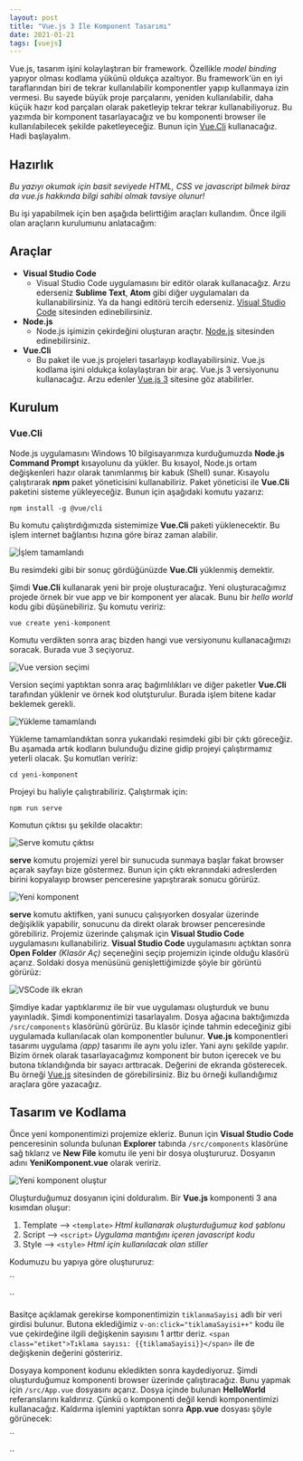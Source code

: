```yaml
---
layout: post
title: "Vue.js 3 İle Komponent Tasarımı"
date: 2021-01-21
tags: [vuejs]
---
```


Vue.js, tasarım işini kolaylaştıran bir framework. Özellikle *model binding* yapıyor olması kodlama yükünü oldukça azaltıyor. Bu framework'ün en iyi taraflarından biri de tekrar kullanılabilir komponentler yapıp kullanmaya izin vermesi. Bu sayede büyük proje parçalarını, yeniden kullanılabilir, daha küçük hazır kod parçaları olarak paketleyip tekrar tekrar kullanabiliyoruz.
Bu yazımda bir komponent tasarlayacağız ve bu komponenti browser ile kullanılabilecek şekilde paketleyeceğiz. Bunun için [Vue.Cli](https://github.com/vuejs/vue-cli/) kullanacağız.
Hadi başlayalım.

## Hazırlık

*Bu yazıyı okumak için basit seviyede HTML, CSS ve javascript bilmek biraz da vue.js hakkında bilgi sahibi olmak tavsiye olunur!*

Bu işi yapabilmek için ben aşağıda belirttiğim araçları kullandım. Önce ilgili olan araçların kurulumunu anlatacağım:

## Araçlar
* **Visual Studio Code**
  * Visual Studio Code uygulamasını bir editör olarak kullanacağız. Arzu ederseniz **Sublime Text**, **Atom** gibi diğer uygulamaları da kullanabilirsiniz. Ya da hangi editörü tercih ederseniz. [Visual Studio Code](https://code.visualstudio.com/) sitesinden edinebilirsiniz.
* **Node.js**
  * Node.js işimizin çekirdeğini oluşturan araçtır. [Node.js](https://nodejs.org/tr/) sitesinden edinebilirsiniz.
* **Vue.Cli**
  * Bu paket ile vue.js projeleri tasarlayıp kodlayabilirsiniz. Vue.js kodlama işini oldukça kolaylaştıran bir araç. Vue.js 3 versiyonunu kullanacağız. Arzu edenler [Vue.js 3](https://v3.vuejs.org/) sitesine göz atabilirler. 

## Kurulum

### Vue.Cli

Node.js uygulamasını Windows 10 bilgisayarımıza kurduğumuzda **Node.js Command Prompt** kısayolunu da yükler. Bu kısayol, Node.js ortam değişkenleri hazır olarak tanımlanmış bir kabuk (Shell) sunar. Kısayolu çalıştırarak **npm** paket yöneticisini kullanabiliriz. Paket yöneticisi ile **Vue.Cli** paketini sisteme yükleyeceğiz. Bunun için aşağıdaki komutu yazarız:

``npm install -g @vue/cli``

Bu komutu çalıştırdığımızda sistemimize **Vue.Cli** paketi yüklenecektir. Bu işlem internet bağlantısı hızına göre biraz zaman alabilir.

![İşlem tamamlandı](/assets/vuejs-ile-komponent-tasarimi/vuecli_install_finish.jpg "İşlem tamamlandı")

Bu resimdeki gibi bir sonuç gördüğünüzde **Vue.Cli** yüklenmiş demektir.

Şimdi **Vue.Cli** kullanarak yeni bir proje oluşturacağız. Yeni oluşturacağımız projede örnek bir vue app ve bir komponent yer alacak. Bunu bir *hello world* kodu gibi düşünebiliriz. Şu komutu veririz:

``vue create yeni-komponent``

Komutu verdikten sonra araç bizden hangi vue versiyonunu kullanacağımızı soracak. Burada vue 3 seçiyoruz.

![Vue version seçimi](/assets/vuejs-ile-komponent-tasarimi/select_vue_version.jpg "Vue version seçimi")

Version seçimi yaptıktan sonra araç bağımlılıkları ve diğer paketler **Vue.Cli** tarafından yüklenir ve örnek kod olutşturulur. Burada işlem bitene kadar beklemek gerekli.

![Yükleme tamamlandı](/assets/vuejs-ile-komponent-tasarimi/cli_init_complete.jpg "Yükleme tamamlandı")

Yükleme tamamlandıktan sonra yukarıdaki resimdeki gibi bir çıktı göreceğiz. Bu aşamada artık kodların bulunduğu dizine gidip projeyi çalıştırmamız yeterli olacak. Şu komutları veririz:

``cd yeni-komponent``

Projeyi bu haliyle çalıştırabiliriz. Çalıştırmak için:

``npm run serve``

Komutun çıktısı şu şekilde olacaktır:

![Serve komutu çıktısı](/assets/vuejs-ile-komponent-tasarimi/serve-vue-cli.jpg "Serve komutu çıktısı")

**serve** komutu projemizi yerel bir sunucuda sunmaya başlar fakat browser açarak sayfayı bize göstermez. Bunun için çıktı ekranındaki adreslerden birini kopyalayıp browser penceresine yapıştırarak sonucu görürüz.

![Yeni komponent](/assets/vuejs-ile-komponent-tasarimi/yeni-komponent_hello.png "Yeni komponent projesi ilk görünümü.")

**serve** komutu aktifken, yani sunucu çalışıyorken dosyalar üzerinde değişiklik yapabilir, sonucunu da direkt olarak browser penceresinde görebiliriz. Projemiz üzerinde çalışmak için **Visual Studio Code** uygulamasını kullanabiliriz. **Visual Studio Code** uygulamasını açtıktan sonra **Open Folder** *(Klasör Aç)* seçeneğini seçip projemizin içinde olduğu klasörü açarız. Soldaki dosya menüsünü genişlettiğimizde şöyle bir görüntü görürüz:

![VSCode ilk ekran](/assets/vuejs-ile-komponent-tasarimi/vscode_ilk_ekran.jpg "VSCode İlk Ekran")

Şimdiye kadar yaptıklarımız ile bir vue uygulaması oluşturduk ve bunu yayınladık. Şimdi komponentimizi tasarlayalım. Dosya ağacına baktığımızda `/src/components` klasörünü görürüz. Bu klasör içinde tahmin edeceğiniz gibi uygulamada kullanılacak olan komponentler bulunur. **Vue.js** komponentleri tasarımı uygulama *(app)* tasarımı ile aynı yolu izler. Yani aynı şekilde yapılır. Bizim örnek olarak tasarlayacağımız komponent bir buton içerecek ve bu butona tıklandığında bir sayacı arttıracak. Değerini de ekranda gösterecek. Bu örneği [Vue.js](https://v3.vuejs.org/guide/component-basics.html#base-example) sitesinden de görebilirsiniz. Biz bu örneği kullandığımız araçlara göre yazacağız. 

## Tasarım ve Kodlama

Önce yeni komponentimizi projemize ekleriz. Bunun için **Visual Studio Code** penceresinin solunda bulunan **Explorer** tabında `/src/components` klasörüne sağ tıklarız ve **New File** komutu ile yeni bir dosya oluştururuz. Dosyanın adını **YeniKomponent.vue** olarak veririz.

![Yeni komponent oluştur](/assets/vuejs-ile-komponent-tasarimi/yeni-komponent-olustur.jpg "Yeni komponent oluştur.")

Oluşturduğumuz dosyanın içini dolduralım. Bir **Vue.js** komponenti 3 ana kısımdan oluşur:

1. Template --> `<template>`
*Html kullanarak oluşturduğumuz kod şablonu*
2. Script --> `<script>`
*Uygulama mantığını içeren javascript kodu*
3. Style --> `<style>`
*Html için kullanılacak olan stiller*

Kodumuzu bu yapıya göre oluştururuz:

`` 
  <template>
    <div><button v-on:click="tiklamaSayisi++">Tıkla</button><span class="etiket">Tıklama sayısı: {{tiklamaSayisi}}</span></div>
  </template>

  <script>
    export default {
      name: 'YeniKomponent',
      data() {
        return { tiklamaSayisi: 0 };
      }
    }
  </script>

  <style>
    span.etiket {
      margin-left: 3px;
      margin-right: 3px;
    }
  </style>
``

Basitçe açıklamak gerekirse komponentimizin `tiklanmaSayisi` adlı bir veri girdisi bulunur. Butona eklediğimiz `v-on:click="tiklamaSayisi++"` kodu ile vue çekirdeğine ilgili değişkenin sayısını 1 arttır deriz. `<span class="etiket">Tıklama sayısı: {{tiklamaSayisi}}</span>` ile de değişkenin değerini gösteririz.

Dosyaya komponent kodunu ekledikten sonra kaydediyoruz. Şimdi oluşturduğumuz komponenti browser üzerinde çalıştıracağız. Bunu yapmak için `/src/App.vue` dosyasını açarız. Dosya içinde bulunan **HelloWorld** referanslarını kaldırırız. Çünkü o komponenti değil kendi komponentimizi kullanacağız. Kaldırma işlemini yaptıktan sonra **App.vue** dosyası şöyle görünecek:

``
<template>
  <img alt="Vue logo" src="./assets/logo.png">
  <p>Yeni Komponenti aşağıda göreceğiz:</p>
  <yeni-komponent></yeni-komponent>
</template>

<script>
import YeniKomponent from './components/YeniKomponent.vue'

export default {
  name: 'App',
  components: {
    YeniKomponent
  }
}
</script>

<style>
#app {
  font-family: Avenir, Helvetica, Arial, sans-serif;
  -webkit-font-smoothing: antialiased;
  -moz-osx-font-smoothing: grayscale;
  text-align: center;
  color: #2c3e50;
  margin-top: 60px;
}
</style>
``





